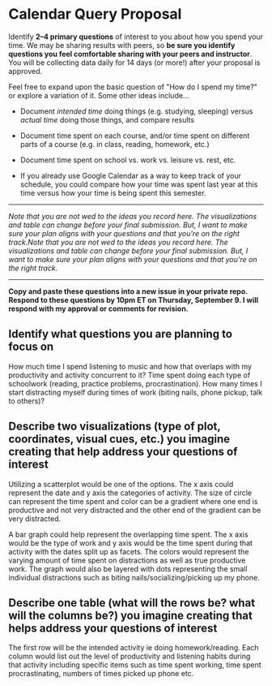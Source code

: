 
# Calendar Query Proposal 

Identify **2–4 primary questions** of interest to you about how you spend your time. We may be sharing results with peers, so **be sure you identify questions you feel comfortable sharing with your peers and instructor**. You will be collecting data daily for 14 days (or more!) after your proposal is approved. 


Feel free to expand upon the basic question of "How do I spend my time?" or explore a variation of it. Some other ideas include...
* Document *intended time* doing things (e.g. studying, sleeping) versus *actual time* doing those things, and compare results

* Document time spent on each course, and/or time spent on different parts of a course (e.g. in class, reading, homework, etc.)

* Document time spent on school vs. work vs. leisure vs. rest, etc.

* If you already use Google Calendar as a way to keep track of your schedule, you could compare how your time was spent last year at this time versus how your time is being spent this semester.

---

*Note that you are not wed to the ideas you record here.  The visualizations and table can change before your final submission.  But, I want to make sure your plan aligns with your questions and that you're on the right track.Note that you are not wed to the ideas you record here.  The visualizations and table can change before your final submission.  But, I want to make sure your plan aligns with your questions and that you're on the right track.*


---
**Copy and paste these questions into a new issue in your private repo. Respond to these questions by 10pm ET on Thursday, September 9. I will respond with my approval or comments for revision.**

## Identify what questions you are planning to focus on
How much time I spend listening to music and how that overlaps with my productivity and activity concurrent to it?
Time spent doing each type of schoolwork (reading, practice problems, procrastination).
How many times I start distracting myself during times of work (biting nails, phone pickup, talk to others)?


## Describe two visualizations (type of plot, coordinates, visual cues, etc.) you imagine creating that help address your questions of interest
Utilizing a scatterplot would be one of the options. The x axis could represent the date and y axis the categories of activity. The size of circle can represent the time spent and color can be a gradient where one end is productive and not very distracted and the other end of the gradient can be very distracted. 

A bar graph could help represent the overlapping time spent. The x axis would be the type of work and y axis would be the time spent during that activity with the dates split up as facets. The colors would represent the varying amount of time spent on distractions as well as true productive work. The graph would also be layered with dots representing the small individual distractions such as biting nails/socializing/picking up my phone.


## Describe one table (what will the rows be?  what will the columns be?) you imagine creating that helps address your questions of interest
The first row will be the intended activity ie doing homework/reading. Each column would list out the level of productivity and listening habits during that activity including specific items such as time spent working, time spent procrastinating, numbers of times picked up phone etc.


